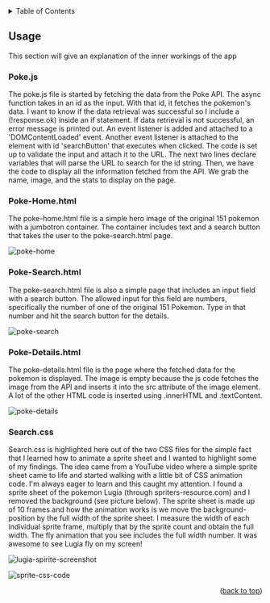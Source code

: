 <!-- TABLE OF CONTENTS -->
<details>
  <summary>Table of Contents</summary>
  <ol>
    <li>
      <a href="#usage">Usage</a>
      <ul>
        <li><a href="#pokejs">Poke.js</a></li>
        <li><a href="#poke-homehtml">Poke-Home.html</a></li>
        <li><a href="#poke-searchhtml">Poke-Search.html</a></li>
        <li><a href="#poke-detailshtml">Poke-Details.html</a></li>
        <li><a href="#searchcss">Search.css</a></li>
      </ul>
    </li>
</details>

<!-- USAGE EXAMPLES -->
## Usage

This section will give an explanation of the inner workings of the app
### Poke.js
The poke.js file is started by fetching the data from the Poke API. The async function takes in an id as the input. With that id, it fetches the pokemon's data. I want to know if the
data retrieval was successful so I include a (!response.ok) inside an if statement. If data retrieval is not successful, an error message is printed out. An event listener is added
and attached to a 'DOMContentLoaded' event. Another event listener is attached to the element with id 'searchButton' that executes when clicked. The code is set up to validate the 
input and attach it to the URL. The next two lines declare variables that will parse the URL to search for the id string. Then, we have the code to display all the information fetched
from the API. We grab the name, image, and the stats to display on the page.

### Poke-Home.html
The poke-home.html file is a simple hero image of the original 151 pokemon with a jumbotron container. The container includes text and a search button that takes the user to the
poke-search.html page.

![poke-home](https://github.com/user-attachments/assets/85f748d1-0237-428e-b153-1dc941538e08)


### Poke-Search.html
The poke-search.html file is also a simple page that includes an input field with a search button. The allowed input for this field are numbers, specifically the number of one of the original 151 Pokemon. Type in that number and hit the search button for the details. 

![poke-search](https://github.com/user-attachments/assets/fde9b421-04b7-42d5-b8a4-66bafbdb9588)


### Poke-Details.html
The poke-details.html file is the page where the fetched data for the pokemon is displayed. The image is empty because the js code fetches the image from the API and inserts it into
the src attribute of the image element. A lot of the other HTML code is inserted using .innerHTML and .textContent.

![poke-details](https://github.com/user-attachments/assets/6e7646ae-f614-4879-8e3e-8e16e7a39469)


### Search.css
Search.css is highlighted here out of the two CSS files for the simple fact that I learned how to animate a sprite sheet and I wanted to highlight some of my findings. The idea came from a YouTube video where a simple sprite sheet came to life and started walking with a little bit of CSS animation code. I'm always eager to learn and this caught my attention. I found a sprite sheet of the pokemon Lugia (through spriters-resource.com) and I removed the background (see picture below). The sprite sheet is made up of 10 frames and how the animation works is we move the background-position by the full width of the sprite sheet. I measure the width of each individual sprite frame, multiply that by the sprite count and obtain the full width. The fly animation that you see includes the full width number. It was awesome to see Lugia fly on my screen!


![lugia-spirite-screenshot](https://github.com/user-attachments/assets/ce35b7e8-5e0b-4ca8-90d0-8d3e90cac469)

![sprite-css-code](https://github.com/user-attachments/assets/7cbf3286-3c28-49c1-856e-53f0d24da544)


<p align="right">(<a href="#readme-top">back to top</a>)</p>
